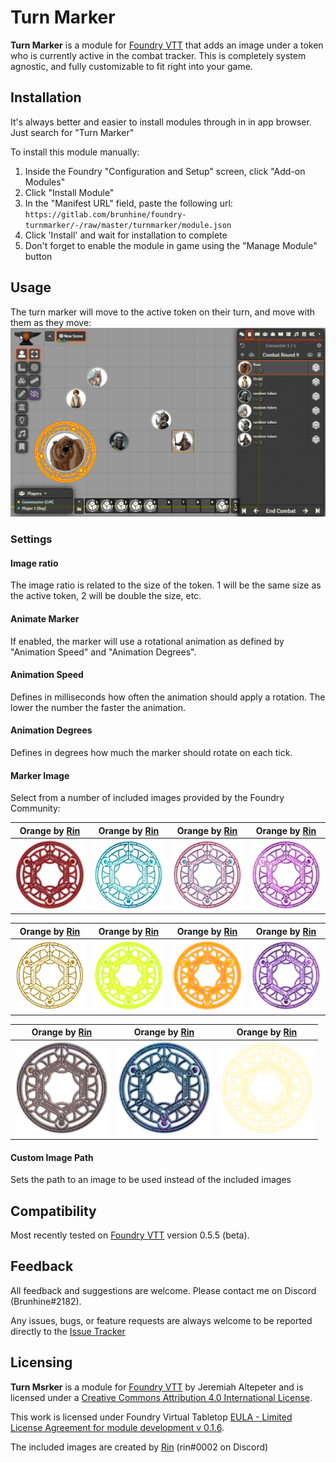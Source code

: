 # Turn Marker
**Turn Marker** is a module for [Foundry VTT](https://foundryvtt.com/ "Foundry VTT") that adds an image under a token who is currently active in the combat tracker. This is completely system agnostic, and fully customizable to fit right into your game.

## Installation
It's always better and easier to install modules through in in app browser. Just search for "Turn Marker"

To install this module manually:
1. Inside the Foundry "Configuration and Setup" screen, click "Add-on Modules"
2. Click "Install Module"
3. In the "Manifest URL" field, paste the following url:
`https://gitlab.com/brunhine/foundry-turnmarker/-/raw/master/turnmarker/module.json`
4. Click 'Install' and wait for installation to complete
5. Don't forget to enable the module in game using the "Manage Module" button

## Usage
The turn marker will move to the active token on their turn, and move with them as they move:
![example](/examples/example.gif)

### Settings
#### Image ratio
The image ratio is related to the size of the token. 1 will be the same size as the active token, 2 will be double the size, etc.
#### Animate Marker
If enabled, the marker will use a rotational animation as defined by "Animation Speed" and "Animation Degrees".
#### Animation Speed
Defines in milliseconds how often the animation should apply a rotation. The lower the number the faster the animation.
#### Animation Degrees
Defines in degrees how much the marker should rotate on each tick.
#### Marker Image
Select from a number of included images provided by the Foundry Community:

|Orange by [Rin](https://foundryvtt.com/community/rin)|Orange by [Rin](https://foundryvtt.com/community/rin)|Orange by [Rin](https://foundryvtt.com/community/rin)|Orange by [Rin](https://foundryvtt.com/community/rin)|
|--|--|--|--|
|<img src="turnmarker/images/bloody.png" width="150" />|<img src="turnmarker/images/blue.png" width="150" />|<img src="turnmarker/images/bluered.png" width="150" />|<img src="turnmarker/images/chromaticPink.png" width="150" />|

|Orange by [Rin](https://foundryvtt.com/community/rin)|Orange by [Rin](https://foundryvtt.com/community/rin)|Orange by [Rin](https://foundryvtt.com/community/rin)|Orange by [Rin](https://foundryvtt.com/community/rin)|
|--|--|--|--|
|<img src="turnmarker/images/gold.png" width="150" />|<img src="turnmarker/images/green.png" width="150" />|<img src="turnmarker/images/orange.png" width="150" />|<img src="turnmarker/images/space.png" width="150" />|

|Orange by [Rin](https://foundryvtt.com/community/rin)|Orange by [Rin](https://foundryvtt.com/community/rin)|Orange by [Rin](https://foundryvtt.com/community/rin)|
|--|--|--|
|<img src="turnmarker/images/space2.png" width="150" />|<img src="turnmarker/images/space3.png" width="150" />|<img src="turnmarker/images/white.png" width="150" />|

#### Custom Image Path
Sets the path to an image to be used instead of the included images

## Compatibility
Most recently tested on [Foundry VTT](https://foundryvtt.com/ "Foundry VTT") version 0.5.5 (beta).

## Feedback
All feedback and suggestions are welcome. Please contact me on Discord (Brunhine#2182).

Any issues, bugs, or feature requests are always welcome to be reported directly to the [Issue Tracker](https://gitlab.com/brunhine/foundry-turnmarker/-/issues "Issue Tracker")

## Licensing
**Turn Msrker** is a module for [Foundry VTT](https://foundryvtt.com/ "Foundry VTT") by Jeremiah Altepeter and is licensed under a [Creative Commons Attribution 4.0 International License](http://creativecommons.org/licenses/by/4.0/).

This work is licensed under Foundry Virtual Tabletop [EULA - Limited License Agreement for module development v 0.1.6](https://foundryvtt.com/article/license/).

The included images are created by [Rin](https://foundryvtt.com/community/rin) (rin#0002 on Discord)
